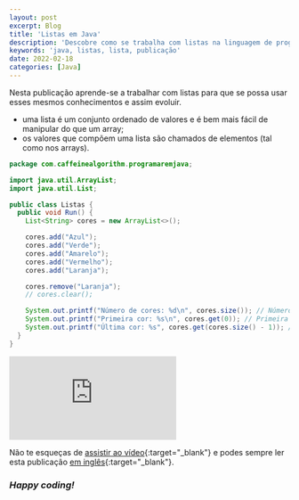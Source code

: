 ```yaml
---
layout: post
excerpt: Blog
title: 'Listas em Java'
description: 'Descobre como se trabalha com listas na linguagem de programação Java. Obtém respostas às tuas dúvidas com a teoria e os exemplos apresentados.'
keywords: 'java, listas, lista, publicação'
date: 2022-02-18
categories: [Java]
---
```


Nesta publicação aprende-se a trabalhar com listas para que se possa usar esses mesmos conhecimentos e assim evoluir.

- uma lista é um conjunto ordenado de valores e é bem mais fácil de manipular do que um array;
- os valores que compõem uma lista são chamados de elementos (tal como nos arrays).

```java
package com.caffeinealgorithm.programaremjava;

import java.util.ArrayList;
import java.util.List;

public class Listas {
  public void Run() {
    List<String> cores = new ArrayList<>();

    cores.add("Azul");
    cores.add("Verde");
    cores.add("Amarelo");
    cores.add("Vermelho");
    cores.add("Laranja");

    cores.remove("Laranja");
    // cores.clear();

    System.out.printf("Número de cores: %d\n", cores.size()); // Número de cores: 4
    System.out.printf("Primeira cor: %s\n", cores.get(0)); // Primeira cor: Azul
    System.out.printf("Última cor: %s", cores.get(cores.size() - 1)); // Última cor: Vermelho
  }
}
```

<div class="video-container">
  <iframe src="https://www.youtube.com/embed/VFwjISUooB4" frameborder="0" allowfullscreen></iframe>
</div>

Não te esqueças de [assistir ao vídeo](https://youtu.be/VFwjISUooB4){:target="\_blank"} e podes sempre ler esta publicação [em inglês](https://nelsonsilvadev.com/blog/20220218/lists-in-java/){:target="\_blank"}.

### _Happy coding!_
